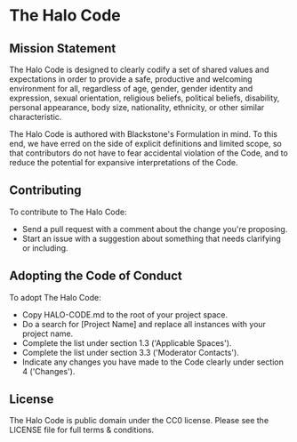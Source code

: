 # The Halo Code

## Mission Statement

The Halo Code is designed to clearly codify a set of shared values and expectations in order to provide a safe, productive and welcoming environment for all, regardless of age, gender, gender identity and expression, sexual orientation, religious beliefs, political beliefs, disability, personal appearance, body size, nationality, ethnicity, or other similar characteristic.

The Halo Code is authored with Blackstone's Formulation in mind. To this end, we have erred on the side of explicit definitions and limited scope, so that contributors do not have to fear accidental violation of the Code, and to reduce the potential for expansive interpretations of the Code.

## Contributing

To contribute to The Halo Code:

* Send a pull request with a comment about the change you're proposing.
* Start an issue with a suggestion about something that needs clarifying or including.

## Adopting the Code of Conduct

To adopt The Halo Code:

* Copy HALO-CODE.md to the root of your project space.
* Do a search for [Project Name] and replace all instances with your project name.
* Complete the list under section 1.3 ('Applicable Spaces').
* Complete the list under section 3.3 ('Moderator Contacts').
* Indicate any changes you have made to the Code clearly under section 4 ('Changes').

## License

The Halo Code is public domain under the CC0 license. Please see the LICENSE file for full terms & conditions.
